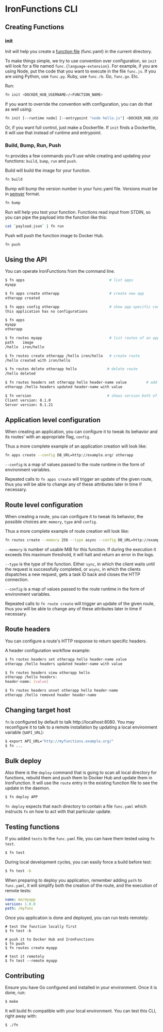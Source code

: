 # IronFunctions CLI

## Creating Functions

### init

Init will help you create a [function file](../docs/function-file.md) (func.yaml) in the current directory.

To make things simple, we try to use convention over configuration, so `init` will look for a file named `func.{language-extension}`. For example,
if you are using Node, put the code that you want to execute in the file `func.js`. If you are using Python, use `func.py`. Ruby, use `func.rb`. Go, `func.go`. Etc.

Run:

```sh
fn init <DOCKER_HUB_USERNAME>/<FUNCTION_NAME>
```

If you want to override the convention with configuration, you can do that as well using:

```sh
fn init [--runtime node] [--entrypoint "node hello.js"] <DOCKER_HUB_USERNAME>/<FUNCTION_NAME>
```

Or, if you want full control, just make a Dockerfile. If `init` finds a Dockerfile, it will use that instead of runtime and entrypoint.

### Build, Bump, Run, Push

`fn` provides a few commands you'll use while creating and updating your functions: `build`, `bump`, `run` and `push`.

Build will build the image for your function.

```sh
fn build
```

Bump will bump the version number in your func.yaml file. Versions must be in [semver](http://semver.org/) format.

```sh
fn bump
```

Run will help you test your function. Functions read input from STDIN, so you can pipe the payload into the function like this:

```sh
cat `payload.json` | fn run
```

Push will push the function image to Docker Hub.

```sh
fn push
```

## Using the API

You can operate IronFunctions from the command line.

```sh
$ fn apps                                       # list apps
myapp

$ fn apps create otherapp                       # create new app
otherapp created

$ fn apps config otherapp                       # show app-specific configuration
this application has no configurations

$ fn apps
myapp
otherapp

$ fn routes myapp                               # list routes of an app
path	image
/hello	iron/hello

$ fn routes create otherapp /hello iron/hello   # create route
/hello created with iron/hello

$ fn routes delete otherapp hello              # delete route
/hello deleted

$ fn routes headers set otherapp hello header-name value         # add HTTP header to response
otherapp /hello headers updated header-name with value

$ fn version                                   # shows version both of client and server
Client version: 0.1.0
Server version: 0.1.21
```

## Application level configuration

When creating an application, you can configure it to tweak its behavior and its
routes' with an appropriate flag, `config`.

Thus a more complete example of an application creation will look like:
```sh
fn apps create --config DB_URL=http://example.org/ otherapp
```

`--config` is a map of values passed to the route runtime in the form of
environment variables.

Repeated calls to `fn apps create` will trigger an update of the given
route, thus you will be able to change any of these attributes later in time
if necessary.

## Route level configuration

When creating a route, you can configure it to tweak its behavior, the possible
choices are: `memory`, `type` and `config`.

Thus a more complete example of route creation will look like:
```sh
fn routes create --memory 256 --type async --config DB_URL=http://example.org/ otherapp /hello iron/hello
```

`--memory` is number of usable MiB for this function. If during the execution it
exceeds this maximum threshold, it will halt and return an error in the logs.

`--type` is the type of the function. Either `sync`, in which the client waits
until the request is successfully completed, or `async`, in which the clients
dispatches a new request, gets a task ID back and closes the HTTP connection.

`--config` is a map of values passed to the route runtime in the form of
environment variables.

Repeated calls to `fn route create` will trigger an update of the given
route, thus you will be able to change any of these attributes later in time
if necessary.

## Route headers

You can configure a route's HTTP response to return specific headers.

A header configuration workflow example:
```sh
$ fn routes headers set otherapp hello header-name value
otherapp /hello headers updated header-name with value

$ fn routes headers view otherapp hello
otherapp /hello headers:
header-name: [value]

$ fn routes headers unset otherapp hello header-name
otherapp /hello removed header header-name
```

## Changing target host

`fn` is configured by default to talk http://localhost:8080.
You may reconfigure it to talk to a remote installation by updating a local
environment variable (`$API_URL`):
```sh
$ export API_URL="http://myfunctions.example.org/"
$ fn ...
```

## Bulk deploy

Also there is the `deploy` command that is going to scan all local directory for
functions, rebuild them and push them to Docker Hub and update them in
IronFunction. It will use the `route` entry in the existing function file to
see the update in the daemon.


```sh
$ fn deploy APP
```

`fn deploy` expects that each directory to contain a file `func.yaml`
which instructs `fn` on how to act with that particular update.

## Testing functions

If you added `tests` to the `func.yaml` file, you can have them tested using
`fn test`.

```sh
$ fn test
```

During local development cycles, you can easily force a build before test:
```sh
$ fn test -b
```

When preparing to deploy you application, remember adding `path` to `func.yaml`,
it will simplify both the creation of the route, and the execution of remote
tests:
```yaml
name: me/myapp
version: 1.0.0
path: /myfunc
```

Once you application is done and deployed, you can run tests remotely:
```
# test the function locally first
$ fn test -b

# push it to Docker Hub and IronFunctions
$ fn push
$ fn routes create myapp

# test it remotely
$ fn test --remote myapp
```

## Contributing

Ensure you have Go configured and installed in your environment. Once it is
done, run:

```sh
$ make
```

It will build fn compatible with your local environment. You can test this
CLI, right away with:

```sh
$ ./fn
```
